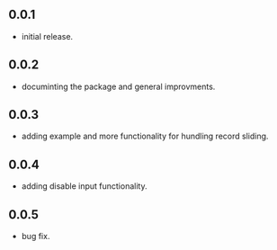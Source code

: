 ## 0.0.1

* initial release.
## 0.0.2

* documinting the package and general improvments.
## 0.0.3

* adding example and more functionality for hundling record sliding.

## 0.0.4

* adding disable input functionality.

## 0.0.5

* bug fix.